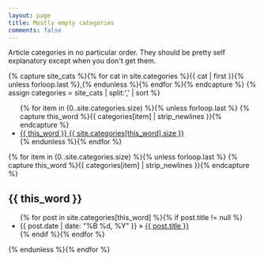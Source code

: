 ```yaml
---
layout: page
title: Mostly empty categories
comments: false
---
```


Article categories in no particular order. They should be pretty self explanatory except when you don't get them. 

{% capture site_cats %}{% for cat in site.categories %}{{ cat | first }}{% unless forloop.last %},{% endunless %}{% endfor %}{% endcapture %}
{% assign categories = site_cats | split:',' | sort %}

<div id="tags">
  <ul class="tag-box inline">
  {% for item in (0..site.categories.size) %}{% unless forloop.last %}
    {% capture this_word %}{{ categories[item] | strip_newlines }}{% endcapture %}
    <li><a href="#{{ this_word | cgi_escape }}">{{ this_word }} <span>{{ site.categories[this_word].size }}</span></a></li>
  {% endunless %}{% endfor %}
  </ul>
 
  {% for item in (0..site.categories.size) %}{% unless forloop.last %}
    {% capture this_word %}{{ categories[item] | strip_newlines }}{% endcapture %}
  <h2 id="{{ this_word | cgi_escape }}">{{ this_word }}</h2>
  <ul class="posts">
    {% for post in site.categories[this_word] %}{% if post.title != null %}
    <li itemscope><span class="entry-date"><time datetime="{{ post.date | date_to_xmlschema }}" itemprop="datePublished">{{ post.date | date: "%B %d, %Y" }}</time></span> &raquo; <a href="{{ post.url }}">{{ post.title }}</a></li>
    {% endif %}{% endfor %}
  </ul>
  {% endunless %}{% endfor %}
</div>